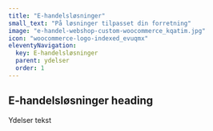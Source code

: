 ```yaml
---
title: "E-handelsløsninger"
small_text: "På løsninger tilpasset din forretning"
image: "e-handel-webshop-custom-woocommerce_kqatim.jpg"
icon: "woocommerce-logo-indexed_evuqmx"
eleventyNavigation:
  key: E-handelsløsninger
  parent: ydelser
  order: 1
---
```


## E-handelsløsninger heading

Ydelser tekst
